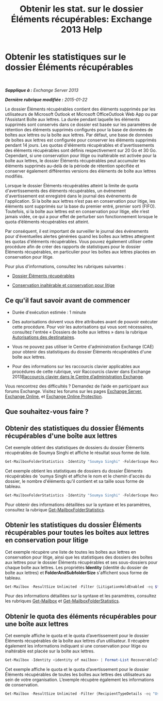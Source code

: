 ﻿---
title: 'Obtenir les stat. sur le dossier Éléments récupérables: Exchange 2013 Help'
TOCTitle: Obtenir les statistiques sur le dossier Éléments récupérables
ms:assetid: dee77958-ee87-4908-85e4-ad053bacd8b0
ms:mtpsurl: https://technet.microsoft.com/fr-fr/library/Ff714343(v=EXCHG.150)
ms:contentKeyID: 52063012
ms.date: 04/24/2018
mtps_version: v=EXCHG.150
ms.translationtype: HT
---

# Obtenir les statistiques sur le dossier Éléments récupérables

 

_**Sapplique à :** Exchange Server 2013_

_**Dernière rubrique modifiée :** 2015-01-22_

Le dossier Éléments récupérables contient des éléments supprimés par les utilisateurs de Microsoft Outlook et Microsoft OfficeOutlook Web App ou par l'Assistant Boîte aux lettres. La durée pendant laquelle les éléments supprimés sont conservés dans ce dossier est basée sur les paramètres de rétention des éléments supprimés configurés pour la base de données de boîtes aux lettres ou la boîte aux lettres. Par défaut, une base de données de boîtes aux lettres est configurée pour conserver les éléments supprimés pendant 14 jours. Les quotas d'éléments récupérables et d'avertissements des éléments récupérables sont définis respectivement sur 20 Go et 30 Go. Cependant, si une conservation pour litige ou inaltérable est activée pour la boîte aux lettres, le dossier Éléments récupérables peut accumuler les éléments supprimés au-delà de la période de rétention spécifiée et conserver également différentes versions des éléments de boîte aux lettres modifiés.

Lorsque le dossier Éléments récupérables atteint la limite de quota d'avertissements des éléments récupérables, un événement d'avertissement est enregistré dans le journal des événements de l'application. Si la boîte aux lettres n’est pas en conservation pour litige, les éléments sont supprimés sur la base du premier entré, premier sorti (FIFO). Toutefois, si la boîte aux lettres est en conservation pour litige, elle n’est jamais vidée, ce qui a pour effet de perturber son fonctionnement lorsque le quota d’éléments récupérables est atteint.

Par conséquent, il est important de surveiller le journal des événements pour d'éventuelles alertes générées quand les boîtes aux lettres atteignent les quotas d'éléments récupérables. Vous pouvez également utiliser cette procédure afin de créer des rapports de statistiques pour le dossier Éléments récupérables, en particulier pour les boîtes aux lettres placées en conservation pour litige.

Pour plus d'informations, consultez les rubriques suivantes :

  - [Dossier Éléments récupérables](recoverable-items-folder-exchange-2013-help.md)

  - [Conservation inaltérable et conservation pour litige](https://docs.microsoft.com/fr-fr/exchange/security-and-compliance/in-place-and-litigation-holds)

## Ce qu'il faut savoir avant de commencer

  - Durée d'exécution estimée : 1 minute

  - Des autorisations doivent vous être attribuées avant de pouvoir exécuter cette procédure. Pour voir les autorisations qui vous sont nécessaires, consultez l'entrée « Dossiers de boîte aux lettres » dans la rubrique [Autorisations des destinataires](recipients-permissions-exchange-2013-help.md).

  - Vous ne pouvez pas utiliser le Centre d'administration Exchange (CAE) pour obtenir des statistiques du dossier Éléments récupérables d'une boîte aux lettres.

  - Pour des informations sur les raccourcis clavier applicables aux procédures de cette rubrique, voir Raccourcis clavier dans Exchange 2013[Raccourcis clavier dans le Centre d’administration Exchange](keyboard-shortcuts-in-the-exchange-admin-center-exchange-online-protection-help.md).

Vous rencontrez des difficultés ? Demandez de l’aide en participant aux forums Exchange. Visitez les forums sur les pages [Exchange Server](https://go.microsoft.com/fwlink/p/?linkid=60612), [Exchange Online](https://go.microsoft.com/fwlink/p/?linkid=267542), et [Exchange Online Protection](https://go.microsoft.com/fwlink/p/?linkid=285351).

## Que souhaitez-vous faire ?

## Obtenir des statistiques du dossier Éléments récupérables d'une boîte aux lettres

Cet exemple obtient des statistiques de dossiers du dossier Éléments récupérables de Soumya Singhi et affiche le résultat sous forme de liste.

```powershell
Get-MailboxFolderStatistics -Identity "Soumya Singhi" -FolderScope RecoverableItems | Format-List
```

Cet exemple obtient les statistiques de dossiers du dossier Éléments récupérables de 'oumya Singhi et affiche le nom et le chemin d'accès du dossier, le nombre d'éléments qu'il contient et sa taille sous forme de tableau.

```powershell
Get-MailboxFolderStatistics -Identity "Soumya Singhi" -FolderScope RecoverableItems | Format-Table Name,FolderPath,ItemsInFolder,FolderAndSubfolderSize
```

Pour obtenir des informations détaillées sur la syntaxe et les paramètres, consultez la rubrique [Get-MailboxFolderStatistics](https://technet.microsoft.com/fr-fr/library/aa996762\(v=exchg.150\)).

## Obtenir les statistiques du dossier Éléments récupérables pour toutes les boîtes aux lettres en conservation pour litige

Cet exemple récupère une liste de toutes les boîtes aux lettres en conservation pour litige, ainsi que les statistiques des dossiers des boîtes aux lettres pour le dossier Éléments récupérables et ses sous-dossiers pour chaque boîte aux lettres. Les propriétés **Identity** (identité du dossier de boîte aux lettres) et **FolderAndSubfolderSize** s'affichent sous forme de tableau.

```powershell
Get-Mailbox -ResultSize Unlimited -Filter {LitigationHoldEnabled -eq $true} | Get-MailboxFolderStatistics | Format-Table Identity,FolderAndSubfolderSize
```

Pour des informations détaillées sur la syntaxe et les paramètres, consultez les rubriques [Get-Mailbox](https://technet.microsoft.com/fr-fr/library/bb123685\(v=exchg.150\)) et [Get-MailboxFolderStatistics](https://technet.microsoft.com/fr-fr/library/aa996762\(v=exchg.150\)).

## Obtenir le quota des éléments récupérables pour une boîte aux lettres

Cet exemple affiche le quota et le quota d’avertissement pour le dossier Éléments récupérables de la boîte aux lettres d’un utilisateur. Il récupère également les informations indiquant si une conservation pour litige ou inaltérable est placée sur la boîte aux lettres.

```powershell
Get-Mailbox -Identity <identity of mailbox> | Format-List RecoverableItems*,LitigationHoldEnabled,InPlaceHolds
```

Cet exemple affiche le quota et le quota d’avertissement pour le dossier Éléments récupérables de toutes les boîtes aux lettres des utilisateurs au sein de votre organisation. L’exemple récupère également les informations de conservation.

```powershell
Get-Mailbox -ResultSize Unlimited -Filter {RecipientTypeDetails -eq "UserMailbox"} | Format-List Name,RecoverableItems*,LitigationHoldEnabled,InPlaceHolds
```

